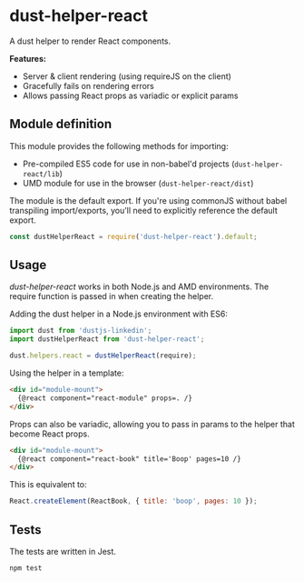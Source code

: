 # dust-helper-react

A dust helper to render React components.

**Features:**

- Server & client rendering (using requireJS on the client)
- Gracefully fails on rendering errors
- Allows passing React props as variadic or explicit params

## Module definition

This module provides the following methods for importing:

- Pre-compiled ES5 code for use in non-babel'd projects (`dust-helper-react/lib`)
- UMD module for use in the browser (`dust-helper-react/dist`)

The module is the default export. If you're using commonJS without babel transpiling import/exports, you'll need to explicitly reference the default export.

```js
const dustHelperReact = require('dust-helper-react').default;
```

## Usage

*dust-helper-react* works in both Node.js and AMD environments. The require function is passed in when creating the helper.

Adding the dust helper in a Node.js environment with ES6:

```js
import dust from 'dustjs-linkedin';
import dustHelperReact from 'dust-helper-react';

dust.helpers.react = dustHelperReact(require);
```

Using the helper in a template:

```html
<div id="module-mount">
  {@react component="react-module" props=. /}
</div>
```

Props can also be variadic, allowing you to pass in params to the helper that become React props.

```html
<div id="module-mount">
  {@react component="react-book" title='Boop' pages=10 /}
</div>
```

This is equivalent to:

```js
React.createElement(ReactBook, { title: 'boop', pages: 10 });
```

## Tests

The tests are written in Jest.

```
npm test
```
